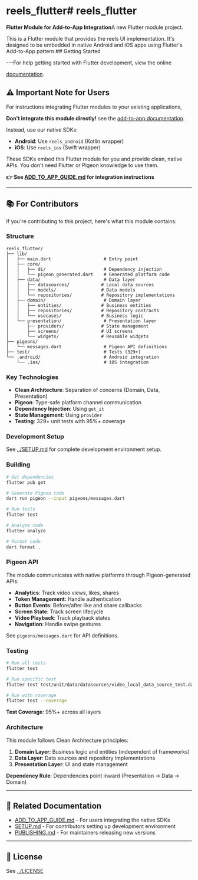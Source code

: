 # reels_flutter# reels_flutter



**Flutter Module for Add-to-App Integration**A new Flutter module project.



This is a Flutter module that provides the reels UI implementation. It's designed to be embedded in native Android and iOS apps using Flutter's Add-to-App pattern.## Getting Started



---For help getting started with Flutter development, view the online

[documentation](https://flutter.dev/).

## ⚠️ Important Note for Users

For instructions integrating Flutter modules to your existing applications,

**Don't integrate this module directly!** see the [add-to-app documentation](https://flutter.dev/to/add-to-app).


Instead, use our native SDKs:
- **Android**: Use `reels_android` (Kotlin wrapper)
- **iOS**: Use `reels_ios` (Swift wrapper)

These SDKs embed this Flutter module for you and provide clean, native APIs. You don't need Flutter or Pigeon knowledge to use them.

**👉 See [ADD_TO_APP_GUIDE.md](../ADD_TO_APP_GUIDE.md) for integration instructions**

---

## 📚 For Contributors

If you're contributing to this project, here's what this module contains:

### Structure

```
reels_flutter/
├── lib/
│   ├── main.dart                    # Entry point
│   ├── core/
│   │   ├── di/                      # Dependency injection
│   │   └── pigeon_generated.dart    # Generated platform code
│   ├── data/                        # Data layer
│   │   ├── datasources/            # Local data sources
│   │   ├── models/                 # Data models
│   │   └── repositories/           # Repository implementations
│   ├── domain/                      # Domain layer
│   │   ├── entities/               # Business entities
│   │   ├── repositories/           # Repository contracts
│   │   └── usecases/               # Business logic
│   └── presentation/                # Presentation layer
│       ├── providers/              # State management
│       ├── screens/                # UI screens
│       └── widgets/                # Reusable widgets
├── pigeons/
│   └── messages.dart                # Pigeon API definitions
├── test/                            # Tests (329+)
└── .android/                        # Android integration
    └── .ios/                        # iOS integration
```

### Key Technologies

- **Clean Architecture**: Separation of concerns (Domain, Data, Presentation)
- **Pigeon**: Type-safe platform channel communication
- **Dependency Injection**: Using `get_it`
- **State Management**: Using `provider`
- **Testing**: 329+ unit tests with 95%+ coverage

### Development Setup

See [../SETUP.md](../SETUP.md) for complete development environment setup.

### Building

```bash
# Get dependencies
flutter pub get

# Generate Pigeon code
dart run pigeon --input pigeons/messages.dart

# Run tests
flutter test

# Analyze code
flutter analyze

# Format code
dart format .
```

### Pigeon API

The module communicates with native platforms through Pigeon-generated APIs:

- **Analytics**: Track video views, likes, shares
- **Token Management**: Handle authentication
- **Button Events**: Before/after like and share callbacks
- **Screen State**: Track screen lifecycle
- **Video Playback**: Track playback states
- **Navigation**: Handle swipe gestures

See `pigeons/messages.dart` for API definitions.

### Testing

```bash
# Run all tests
flutter test

# Run specific test
flutter test test/unit/data/datasources/video_local_data_source_test.dart

# Run with coverage
flutter test --coverage
```

**Test Coverage**: 95%+ across all layers

### Architecture

This module follows Clean Architecture principles:

1. **Domain Layer**: Business logic and entities (independent of frameworks)
2. **Data Layer**: Data sources and repository implementations
3. **Presentation Layer**: UI and state management

**Dependency Rule**: Dependencies point inward (Presentation → Data → Domain)

---

## 🔗 Related Documentation

- [ADD_TO_APP_GUIDE.md](../ADD_TO_APP_GUIDE.md) - For users integrating the native SDKs
- [SETUP.md](../SETUP.md) - For contributors setting up development environment
- [PUBLISHING.md](../PUBLISHING.md) - For maintainers releasing new versions

---

## 📄 License

See [../LICENSE](../LICENSE)
